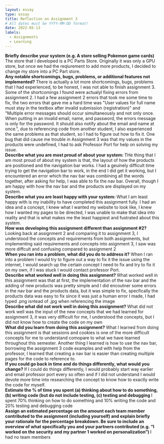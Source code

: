 ```yaml
---
layout: essay
type: essay
title: Reflection on Assignment 3
# All dates must be YYYY-MM-DD format!
date: 2022-05-13
labels:
  - Assignments
  - Learning
---
```

<b> Briefly describe your system (e.g. A store selling Pokemon game cards) </b>
  The store that I developed is a PC Parts Store. Originally it was only a GPU store, but once we had the reqiurement to add more products, I decided to change my store into a PC Part store.
<br>
<b> Any notable shortcomings, bugs, problems, or additional features not implemented? </b>
  There is actually a lot more shortcomings, bugs, problems that I had experienced, to be honest, I was not able to finish assignment 3. Some of the shortcomings I found were actualyl fixing errors from assignment 2. I had a few assignment 2 errors that took me some time to fix, the two errors that gave me a hard time was "User values for full name must stay in the textbox after invalid submission (registration)" and "Multiple error messages should occur simultaneously and not only once. When putting in an invalid email, name, and password, the errors message is only for the password. It should also notify about the email and name at once.", due to referencing code from another student, I also experienced the same problems as that student, so I had to figure out how to fix it. One bug that did cause me trouble in Assignment 3 was that my values in the products were undefined, I had to ask Professor Port for help on solving my issue. 
<br>
<b> Describe what you are most proud of about your system: </b>
THe thing that I am most proud of about my system is that, the layout of how the products are positioned and the navigation bar works. I had a geuinely difficult time trying to get the navigation bar to work, in the end I did get it working, but I encountered an error which the nav bar was combining all the words together, after asking for help, I was able to fix the nav bar. Overall, though I am happy with how the nav bar and the products are displayed on my system.
<br>
<b> Describe what you are least happy with your system: </b>
What I am least happy with is my inability to have completed this assignment fully. I had an idea and a concept, I knew what I wanted my website to look like, I knew how I wanted my pages to be directed, I was unable to make that idea into reality and that is what makes me the least happiest and fustrated about this system.
<br>
<b> How was developing this assignment different than assignment #2? </b>
Looking back at assignment 2 and comparing it to assignment 3, I understood the concepts and requirements from both assignments, but implementing said requirements and concepts into asignment 3, I saw was more diffcult and confusing compared to assignment 2
<br> 
<b> When you ran into a problem, what did you do to address it?</b>
When I ran into a problem I would try to figure out a way to fix it the issue using the internet, I would search up the certain concept I need to fix and try to fix it on my own, if I was stuck I would contact professor Port.
<br>
<b> Describe what worked well in doing this assignment? </b>
What worked well in this assignment was that at first, the implementation of the nav bar and the adding of new products was pretty simple and I did encoutner some errors in the nav bar and the products data, but it was simple to fix, specfically the products data was easy to fix since it was just a human error I made, I had typed .png isntead of .jpg when referencing the image 
<br>
<b> Describe what did not work well in doing this assignment? </b>
What did not work well was the input of the new concepts that we had learned for assignment 3, it was very difficult for me, I understood the concepts, but I did not know how to create the code on my own
<br>
<b> What did you learn from doing this assignment? </b>
What I learned from doing this assignment is that sessions and cookies is one of the more difficult concepts for me to understand comopare to what we have learned throughout this semester. Another thing I learned is how to use the nav bar, borrowing the assignment 3 code examples and with help from the professor, I learned that creating a nav bar is easier than creating multiple pages for the code to reference to.
<br>
<b> If you could go back in time and do things differently, what would you change? </b>
If I could do things differently, I would probably start way earlier and email professor port every so often and if I did not understand I would devote more time into researching the concept to know how to exactly write the code for myself.
<br>
<b> Estimate the % of time you spent (a) thinking about how to do something, (b) writing code (but do not include testing, (c) testing and debugging </b>
I spent 70% thinking on how to do something and 10% writing the code and 20% testing and debugging code
<br>
<b> Assign an estimated percentage on the amount each team member contributed to the assignment (including yourself) and explain briefly your rationale for the percentage breakdown. Be sure to include an overview of what specifically you and your partners contributed (e.g. “I worked on the security and my partner 1 worked on personalization”) </b>
I had no team members
